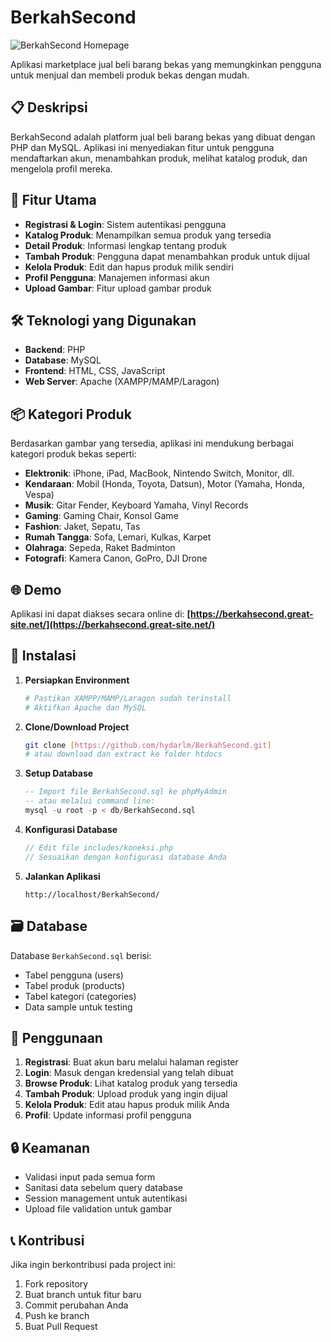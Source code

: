 # BerkahSecond

![BerkahSecond Homepage](assets/images/Home.png)

Aplikasi marketplace jual beli barang bekas yang memungkinkan pengguna untuk menjual dan membeli produk bekas dengan mudah.

## 📋 Deskripsi

BerkahSecond adalah platform jual beli barang bekas yang dibuat dengan PHP dan MySQL. Aplikasi ini menyediakan fitur untuk pengguna mendaftarkan akun, menambahkan produk, melihat katalog produk, dan mengelola profil mereka.

## 🚀 Fitur Utama

- **Registrasi & Login**: Sistem autentikasi pengguna
- **Katalog Produk**: Menampilkan semua produk yang tersedia
- **Detail Produk**: Informasi lengkap tentang produk
- **Tambah Produk**: Pengguna dapat menambahkan produk untuk dijual
- **Kelola Produk**: Edit dan hapus produk milik sendiri
- **Profil Pengguna**: Manajemen informasi akun
- **Upload Gambar**: Fitur upload gambar produk

## 🛠️ Teknologi yang Digunakan

- **Backend**: PHP
- **Database**: MySQL
- **Frontend**: HTML, CSS, JavaScript
- **Web Server**: Apache (XAMPP/MAMP/Laragon)

## 📦 Kategori Produk

Berdasarkan gambar yang tersedia, aplikasi ini mendukung berbagai kategori produk bekas seperti:

- **Elektronik**: iPhone, iPad, MacBook, Nintendo Switch, Monitor, dll.
- **Kendaraan**: Mobil (Honda, Toyota, Datsun), Motor (Yamaha, Honda, Vespa)
- **Musik**: Gitar Fender, Keyboard Yamaha, Vinyl Records
- **Gaming**: Gaming Chair, Konsol Game
- **Fashion**: Jaket, Sepatu, Tas
- **Rumah Tangga**: Sofa, Lemari, Kulkas, Karpet
- **Olahraga**: Sepeda, Raket Badminton
- **Fotografi**: Kamera Canon, GoPro, DJI Drone

## 🌐 Demo

Aplikasi ini dapat diakses secara online di:
**[https://berkahsecond.great-site.net/](https://berkahsecond.great-site.net/)**

## 🔧 Instalasi

1. **Persiapkan Environment**
   ```bash
   # Pastikan XAMPP/MAMP/Laragon sudah terinstall
   # Aktifkan Apache dan MySQL
   ```

2. **Clone/Download Project**
   ```bash
   git clone [https://github.com/hydarlm/BerkahSecond.git]
   # atau download dan extract ke folder htdocs
   ```

3. **Setup Database**
   ```sql
   -- Import file BerkahSecond.sql ke phpMyAdmin
   -- atau melalui command line:
   mysql -u root -p < db/BerkahSecond.sql
   ```

4. **Konfigurasi Database**
   ```php
   // Edit file includes/koneksi.php
   // Sesuaikan dengan konfigurasi database Anda
   ```

5. **Jalankan Aplikasi**
   ```
   http://localhost/BerkahSecond/
   ```

## 🗃️ Database

Database `BerkahSecond.sql` berisi:
- Tabel pengguna (users)
- Tabel produk (products)
- Tabel kategori (categories)
- Data sample untuk testing

## 📱 Penggunaan

1. **Registrasi**: Buat akun baru melalui halaman register
2. **Login**: Masuk dengan kredensial yang telah dibuat
3. **Browse Produk**: Lihat katalog produk yang tersedia
4. **Tambah Produk**: Upload produk yang ingin dijual
5. **Kelola Produk**: Edit atau hapus produk milik Anda
6. **Profil**: Update informasi profil pengguna

## 🔒 Keamanan

- Validasi input pada semua form
- Sanitasi data sebelum query database
- Session management untuk autentikasi
- Upload file validation untuk gambar

## 📞 Kontribusi

Jika ingin berkontribusi pada project ini:

1. Fork repository
2. Buat branch untuk fitur baru
3. Commit perubahan Anda
4. Push ke branch
5. Buat Pull Request
